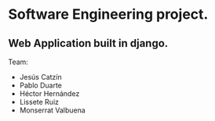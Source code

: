 # Software Engineering project.
## Web Application built in django.

Team: 

* Jesús Catzín 
* Pablo Duarte
* Héctor Hernández 
* Lissete Ruiz 
* Monserrat Valbuena 
